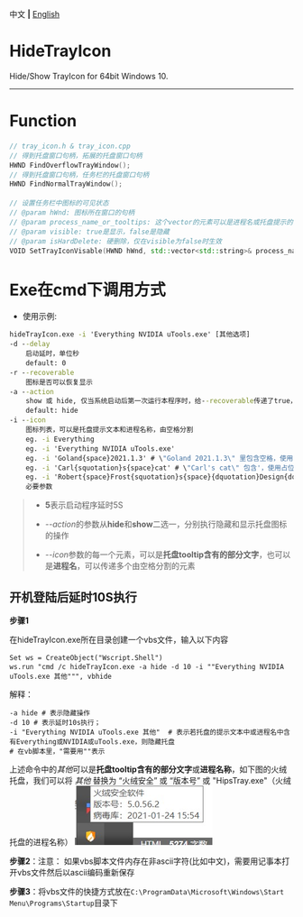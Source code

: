 中文 **|** [English](https://github.com/LCiZY/HideTrayIcon/blob/main/README_EN.md)

# HideTrayIcon

Hide/Show TrayIcon for 64bit Windows 10.

---

# Function

```c++
// tray_icon.h & tray_icon.cpp
// 得到托盘窗口句柄，拓展的托盘窗口句柄
HWND FindOverflowTrayWindow();
// 得到托盘窗口句柄，任务栏的托盘窗口句柄
HWND FindNormalTrayWindow();

// 设置任务栏中图标的可见状态
// @param hWnd: 图标所在窗口的句柄
// @param process_name_or_tooltips: 这个vector的元素可以是进程名或托盘提示的子字符串 
// @param visible: true是显示，false是隐藏
// @param isHardDelete: 硬删除，仅在visible为false时生效
VOID SetTrayIconVisable(HWND hWnd, std::vector<std::string>& process_name_or_tooltips, bool visible, bool isHardDelete = true);
```

# Exe在cmd下调用方式

- 使用示例:
``` cmd
hideTrayIcon.exe -i 'Everything NVIDIA uTools.exe' [其他选项]
-d --delay
	启动延时，单位秒
	default: 0
-r --recoverable
	图标是否可以恢复显示
-a --action
	show 或 hide, 仅当系统启动后第一次运行本程序时，给--recoverable传递了true，show这个选项才生效
	default: hide
-i --icon
	图标列表，可以是托盘提示文本和进程名称，由空格分割
	eg. -i Everything
	eg. -i 'Everything NVIDIA uTools.exe'
	eg. -i 'Goland{space}2021.1.3' # \"Goland 2021.1.3\" 里包含空格，使用{space}占位符
	eg. -i 'Carl{squotation}s{space}cat' # \"Carl's cat\" 包含'，使用占位符{squotation}
	eg. -i 'Robert{space}Frost{squotation}s{space}{dquotation}Design{dquotation}.' # \"Robert Frost's \"Design\".\"包含"，使用占位符{dquotation}
	必要参数
```
> - **5**表示启动程序延时5S
>
> - *--action*的参数从**hide**和**show**二选一，分别执行隐藏和显示托盘图标的操作
>
> - *--icon*参数的每一个元素，可以是**托盘tooltip含有的部分文字**，也可以是**进程名**，可以传递多个由空格分割的元素

## 开机登陆后延时10S执行

**步骤1**

在hideTrayIcon.exe所在目录创建一个vbs文件，输入以下内容

```vbscript
Set ws = CreateObject("Wscript.Shell")
ws.run "cmd /c hideTrayIcon.exe -a hide -d 10 -i ""Everything NVIDIA uTools.exe 其他""", vbhide
```
解释：

```shell
-a hide # 表示隐藏操作
-d 10 # 表示延时10s执行；
-i "Everything NVIDIA uTools.exe 其他"  # 表示若托盘的提示文本中或进程名中含有Everything或NVIDIA或uTools.exe，则隐藏托盘
# 在vb脚本里，"需要用""表示
```

上述命令中的*其他*可以是**托盘tooltip含有的部分文字**或**进程名称**，如下图的火绒托盘，我们可以将 *其他* 替换为 “火绒安全” 或 “版本号” 或 "HipsTray.exe"（火绒托盘的进程名称）
![火绒的tooltip](./SnapShots/eg_cn.jpg)

**步骤2**：注意： 如果vbs脚本文件内存在非ascii字符(比如中文)，需要用记事本打开vbs文件然后以ascii编码重新保存

**步骤3**：将vbs文件的快捷方式放在`C:\ProgramData\Microsoft\Windows\Start Menu\Programs\Startup`目录下

